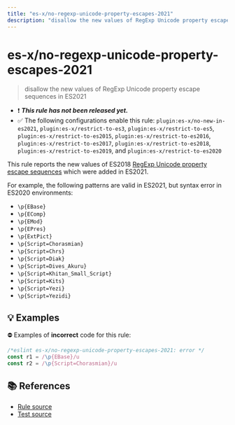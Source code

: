 ```yaml
---
title: "es-x/no-regexp-unicode-property-escapes-2021"
description: "disallow the new values of RegExp Unicode property escape sequences in ES2021"
---
```


# es-x/no-regexp-unicode-property-escapes-2021
> disallow the new values of RegExp Unicode property escape sequences in ES2021

- ❗ <badge text="This rule has not been released yet." vertical="middle" type="error"> ***This rule has not been released yet.*** </badge>
- ✅ The following configurations enable this rule: `plugin:es-x/no-new-in-es2021`, `plugin:es-x/restrict-to-es3`, `plugin:es-x/restrict-to-es5`, `plugin:es-x/restrict-to-es2015`, `plugin:es-x/restrict-to-es2016`, `plugin:es-x/restrict-to-es2017`, `plugin:es-x/restrict-to-es2018`, `plugin:es-x/restrict-to-es2019`, and `plugin:es-x/restrict-to-es2020`

This rule reports the new values of ES2018 [RegExp Unicode property escape sequences](https://github.com/tc39/proposal-regexp-unicode-property-escapes#readme) which were added in ES2021.

For example, the following patterns are valid in ES2021, but syntax error in ES2020 environments:

- `\p{EBase}`
- `\p{EComp}`
- `\p{EMod}`
- `\p{EPres}`
- `\p{ExtPict}`
- `\p{Script=Chorasmian}`
- `\p{Script=Chrs}`
- `\p{Script=Diak}`
- `\p{Script=Dives_Akuru}`
- `\p{Script=Khitan_Small_Script}`
- `\p{Script=Kits}`
- `\p{Script=Yezi}`
- `\p{Script=Yezidi}`

## 💡 Examples

⛔ Examples of **incorrect** code for this rule:

<eslint-playground type="bad">

```js
/*eslint es-x/no-regexp-unicode-property-escapes-2021: error */
const r1 = /\p{EBase}/u
const r2 = /\p{Script=Chorasmian}/u
```

</eslint-playground>

## 📚 References

- [Rule source](https://github.com/ota-meshi/eslint-plugin-es-x/blob/master/lib/rules/no-regexp-unicode-property-escapes-2021.js)
- [Test source](https://github.com/ota-meshi/eslint-plugin-es-x/blob/master/tests/lib/rules/no-regexp-unicode-property-escapes-2021.js)
